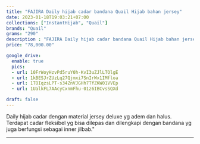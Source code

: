 ```yaml
---
title: "FAJIRA Daily hijab cadar bandana Quail Hijab bahan jersey"
date: 2023-01-18T19:03:21+07:00
collections: ["InstantHijab", "Quail"]
brands: "Quail"
grams: "290"
description : "FAJIRA Daily hijab cadar bandana Quail Hijab bahan jersey"
price: "78,000.00"

google_drive:
  enable: true
  pics:
  - url: 10FrWoyHzvPd5ruY0h-KvI3uZJlLTOlgE
  - url: 1kBESJrZUzLq27Qjmxi7SnIrWx1IMfloa
  - url: 1TOIqzsLPT-s34ZnVJGHh7TfZKW01VVEp
  - url: 1UalkFL7AAcyCxnmFhu-01z6IBCvsSQXd

draft: false
---
```


Daily hijab cadar dengan material jersey deluxe yg adem dan halus. Terdapat cadar fleksibel yg bisa dilepas dan dilengkapi dengan bandana yg juga berfungsi sebagai inner jilbab."

----------    
 
